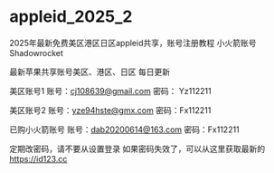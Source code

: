 # appleid_2025_2
2025年最新免费美区港区日区appleid共享，账号注册教程 小火箭账号Shadowrocket

最新苹果共享账号美区、港区、日区 每日更新

美区账号1
账号：cj108639@gmail.com
密码： Yz112211

美区账号2
账号：yze94hste@gmx.com
密码：Fx112211

已购小火箭账号
账号：dab20200614@163.com
密码：Fx112211

定期改密码，请不要从设置登录
如果密码失效了，可以从这里获取最新的 https://id123.cc
